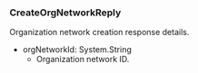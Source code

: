### CreateOrgNetworkReply
Organization network creation response details.

- orgNetworkId: System.String
  - Organization network ID.
